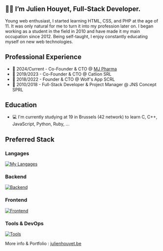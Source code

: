 ## 🥷🏻 I’m Julien Houyet, Full-Stack Developer.

Young web enthusiast, I started learning HTML, CSS, and PHP at the age of 11. It was only natural for me to turn it into my profession later on. I began working as a student in the field in 2010 and have made it my main occupation since 2012. Being self-taught, I enjoy constantly educating myself on new web technologies.

## Professional Experience

- 💊 2024/Current - Co-Founder & CTO @ [MJ Pharma](https://mjpharma.net/)
- 🦁 2019/2023 - Co-Founder & CTO @ Catlion SRL
- 🐺 2018/2022 - Founder & CTO @ Wolf's App SCRL
- 🏢 2010/2018 - Full-Stack Developer & Project Manager @ JNS Concept SPRL

## Education

- 💻 I'm currently studying at 19 in Brussels (42 network) to learn C, C++, JavaScript, Python, Ruby, ...

## Preferred Stack

### Langages

[![My Langages](https://skillicons.dev/icons?i=php,javascript,typescript)](https://skillicons.dev)

### Backend

[![Backend](https://skillicons.dev/icons?i=symfony,mysql,nodejs,express)](https://skillicons.dev)

### Frontend

[![Frontend](https://skillicons.dev/icons?i=angular,tailwind,bootstrap,html,css)](https://skillicons.dev)

### Tools & DevOps

[![Tools](https://skillicons.dev/icons?i=docker,git,github,githubactions)](https://skillicons.dev)

More info & Portfolio : [julienhouyet.be](https://julienhouyet.be/)

<!--
**julienhouyet/julienhouyet** is a ✨ _special_ ✨ repository because its `README.md` (this file) appears on your GitHub profile.

Here are some ideas to get you started:

- 🔭 I’m currently working on ...
- 🌱 I’m currently learning ...
- 👯 I’m looking to collaborate on ...
- 🤔 I’m looking for help with ...
- 💬 Ask me about ...
- 📫 How to reach me: ...
- 😄 Pronouns: ...
- ⚡ Fun fact: ...
-->
